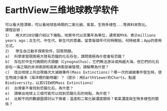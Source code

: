 # EarthView三维地球教学软件

    可以看大陸漂移，可以看地球各時期的二氧化碳、氧氣、生物多樣性...等資料來對比。
    課程安排：
    1）	用大約10分鐘介紹以下幾點，地質年代以百萬年為單位，通常寫MYA，表示millions years ago；古生代、中生代、新生代的意義，留意每個年代何時開始，何時結束；App的使用方式。
    2）	學生自己動手探索软件，回答問題。
    a)	科學家發現南極大陸有恐龍的化石存在，請問南極為什麼會有恐龍？
    b)	存在於中生代晚期的犬頜獸（Cynognathus），它們無法游泳或飛越大海，但它們的化石卻在一海之隔的非洲南部和南美洲南部被發現，請解釋為什麼？
    c)	找出地球上共出現幾次大滅絕事件(Mass Extinctions)？哪一次的滅絕事件發生時，使生物減少最多（海洋裡的動物屬）？（提示：用EarthViewer的Charts，點選Biodiversity，以其VIEW的Mass Extinctions）
    d)	台灣會不會找到恐龍化石，為什麼？
    e)	請舉出地球上三個可能可以找到恐龍化石的地點，為什麼？
    a)	比較不同的數據圖探討以下兩者：溫度和二氧化碳濃度關係？氧氣濃度與生物多樣性的關係？

